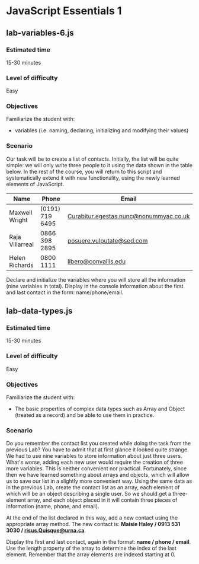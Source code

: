 # JavaScript Essentials 1

## lab-variables-6.js

### Estimated time
15-30 minutes

### Level of difficulty
Easy

### Objectives
Familiarize the student with:
* variables (i.e. naming, declaring, initializing and modifying their values)

### Scenario
Our task will be to create a list of contacts. Initially, the list will be
quite simple: we will only write three people to it using the data shown in
the table below. In the rest of the course, you will return to this script and
systematically extend it with new functionality, using the newly learned
elements of JavaScript.

| Name	| Phone	| Email |
|---|---|---|
| Maxwell Wright | (0191) 719 6495 | Curabitur.egestas.nunc@nonummyac.co.uk |
| Raja Villarreal |	0866 398 2895 |	posuere.vulputate@sed.com |
| Helen Richards | 0800 1111 | libero@convallis.edu |

Declare and initialize the variables where you will store all the information
(nine variables in total). Display in the console information about the first
and last contact in the form: name/phone/email.

## lab-data-types.js

### Estimated time
15-30 minutes

### Level of difficulty
Easy

### Objectives
Familiarize the student with:
* The basic properties of complex data types such as Array and Object (treated 
as a record) and be able to use them in practice.

### Scenario
Do you remember the contact list you created while doing the task from the
previous Lab? You have to admit that at first glance it looked quite strange.
We had to use nine variables to store information about just three users. 
What's worse, adding each new user would require the creation of three more 
variables. This is neither convenient nor practical. Fortunately, since then
we have learned something about arrays and objects, which will allow us to 
save our list in a slightly more convenient way. Using the same data as in 
the previous Lab, create the contact list as an array, each element of which
will be an object describing a single user. So we should get a three-element
array, and each object placed in it will contain three pieces of information
(name, phone, and email).

At the end of the list declared in this way, add a new contact using the
appropriate array method. 
The new contact is: **Maisie Haley / 0913 531 3030 / risus.Quisque@urna.ca**.

Display the first and last contact, again in the 
format: **name / phone / email**. Use the length property of the array to
determine the index of the last element. Remember that the array elements are
indexed starting at 0.